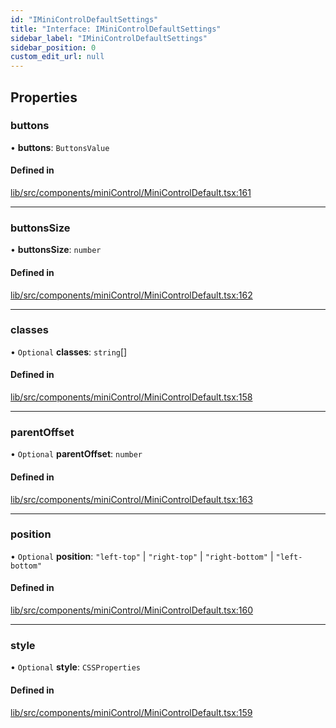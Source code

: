 ```yaml
---
id: "IMiniControlDefaultSettings"
title: "Interface: IMiniControlDefaultSettings"
sidebar_label: "IMiniControlDefaultSettings"
sidebar_position: 0
custom_edit_url: null
---
```


## Properties

### buttons

• **buttons**: `ButtonsValue`

#### Defined in

[lib/src/components/miniControl/MiniControlDefault.tsx:161](https://github.com/tokarchyn/react-easy-diagram/blob/370fa2c/lib/src/components/miniControl/MiniControlDefault.tsx#L161)

___

### buttonsSize

• **buttonsSize**: `number`

#### Defined in

[lib/src/components/miniControl/MiniControlDefault.tsx:162](https://github.com/tokarchyn/react-easy-diagram/blob/370fa2c/lib/src/components/miniControl/MiniControlDefault.tsx#L162)

___

### classes

• `Optional` **classes**: `string`[]

#### Defined in

[lib/src/components/miniControl/MiniControlDefault.tsx:158](https://github.com/tokarchyn/react-easy-diagram/blob/370fa2c/lib/src/components/miniControl/MiniControlDefault.tsx#L158)

___

### parentOffset

• `Optional` **parentOffset**: `number`

#### Defined in

[lib/src/components/miniControl/MiniControlDefault.tsx:163](https://github.com/tokarchyn/react-easy-diagram/blob/370fa2c/lib/src/components/miniControl/MiniControlDefault.tsx#L163)

___

### position

• `Optional` **position**: ``"left-top"`` \| ``"right-top"`` \| ``"right-bottom"`` \| ``"left-bottom"``

#### Defined in

[lib/src/components/miniControl/MiniControlDefault.tsx:160](https://github.com/tokarchyn/react-easy-diagram/blob/370fa2c/lib/src/components/miniControl/MiniControlDefault.tsx#L160)

___

### style

• `Optional` **style**: `CSSProperties`

#### Defined in

[lib/src/components/miniControl/MiniControlDefault.tsx:159](https://github.com/tokarchyn/react-easy-diagram/blob/370fa2c/lib/src/components/miniControl/MiniControlDefault.tsx#L159)
